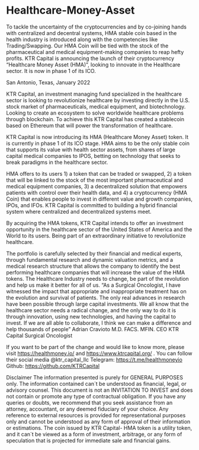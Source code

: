 # Healthcare-Money-Asset
To tackle the uncertainty of the cryptocurrencies and by co-joining hands with centralized and decentral systems, HMA stable coin based in the health industry is introduced along with the competencies like Trading/Swapping. Our HMA Coin will be tied with the stock of the pharmaceutical and medical equipment-making companies to reap hefty profits.
KTR Capital is announcing the launch of their cryptocurrency “Healthcare Money Asset (HMA)”, looking to innovate in the Healthcare sector. It is now in phase 1 of its ICO.

San Antonio, Texas, January 2022

KTR Capital, an investment managing fund specialized in the healthcare sector is looking to revolutionize healthcare by investing directly in the U.S. stock market of pharmaceuticals, medical equipment, and biotechnology. Looking to create an ecosystem to solve worldwide healthcare problems through blockchain. To achieve this KTR Capital has created a stablecoin based on Ethereum that will power the transformation of healthcare.

KTR Capital is now introducing its HMA (Healthcare Money Asset) token. It is currently in phase 1 of its ICO stage. HMA aims to be the only stable coin that supports its value with health sector assets, from shares of large capital medical companies to IPOS, betting on technology that seeks to break paradigms in the healthcare sector.

HMA offers to its users 1) a token that can be traded or swapped, 2) a token that will be linked to the stock of the most important pharmaceutical and medical equipment companies, 3) a decentralized solution that empowers patients with control over their health data, and 4) a cryptocurrency (HMA Coin) that enables people to invest in different value and growth companies, IPOs, and IFOs.
KTR Capital is committed to building a hybrid financial system where centralized and decentralized systems meet. 

By acquiring the HMA tokens, KTR Capital intends to offer an investment opportunity in the
healthcare sector of the United States of America and the World to its users. Being part of an extraordinary initiative to revolutionize healthcare.  





The portfolio is carefully selected by their financial and medical experts, through fundamental research and dynamic valuation metrics, and a medical research structure that allows the company to identify the best performing healthcare companies that will increase the value of the HMA tokens.
The Healthcare Industry needs to change, be part of the revolution and help us make it better for all of us.
“As a Surgical Oncologist, I have witnessed the impact that appropriate and inappropriate treatment has on the evolution and survival of patients. The only real advances in research have been possible through large capital investments.  We all know that the healthcare sector needs a radical change, and the only way to do it is through innovation, using new technologies, and having the capital to invest. If we are all able to collaborate, I think we can make a difference and help thousands of people”
Adrian Cravioto M.D. FACS. MFIN.
CEO KTR Capital 
Surgical Oncologist

If you want to be part of the change and would like to know more, please visit https://healthmoney.io/ and https://www.ktrcapital.org/ . 
You can follow their social media @ktr_capital_llc 
Telegram: https://t.me/healthmoneyio
Github: https://github.com/KTRCapital

Disclaimer
The information presented is purely for GENERAL PURPOSES only. The information contained can´t be understood as financial, legal, or advisory counsel. This document is not an INVITATION TO INVEST and does not contain or promote any type of contractual obligation. If you have any queries or doubts, we recommend that you seek assistance from an attorney, accountant, or any deemed fiduciary of your choice. Any reference to external resources is provided for representational purposes only and cannot be understood as any form of approval of their information or estimations. 
The coin issued by KTR Capital- HMA token is a utility token, and it can´t be viewed as a form of investment, arbitrage, or any form of speculation that is projected for immediate sale and financial gains. 
